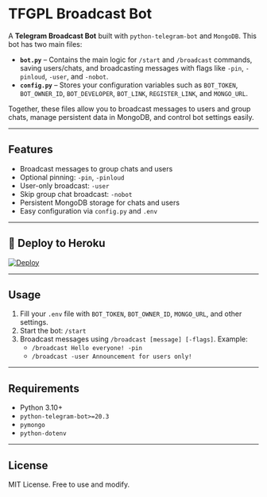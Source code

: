 # TFGPL Broadcast Bot

A **Telegram Broadcast Bot** built with `python-telegram-bot` and `MongoDB`. This bot has two main files: 

- **`bot.py`** – Contains the main logic for `/start` and `/broadcast` commands, saving users/chats, and broadcasting messages with flags like `-pin`, `-pinloud`, `-user`, and `-nobot`.  
- **`config.py`** – Stores your configuration variables such as `BOT_TOKEN`, `BOT_OWNER_ID`, `BOT_DEVELOPER`, `BOT_LINK`, `REGISTER_LINK`, and `MONGO_URL`.  

Together, these files allow you to broadcast messages to users and group chats, manage persistent data in MongoDB, and control bot settings easily.

---

## Features

- Broadcast messages to group chats and users
- Optional pinning: `-pin`, `-pinloud`
- User-only broadcast: `-user`
- Skip group chat broadcast: `-nobot`
- Persistent MongoDB storage for chats and users
- Easy configuration via `config.py` and `.env`

---

## 🚀 Deploy to Heroku  

[![Deploy](https://img.shields.io/badge/Deploy%20To%20Heroku-red?style=for-the-badge&logo=heroku)](https://heroku.com/deploy?template=https://github.com/demonlord2002/start_message-)


---

## Usage

1. Fill your `.env` file with `BOT_TOKEN`, `BOT_OWNER_ID`, `MONGO_URL`, and other settings.  
2. Start the bot: `/start`  
3. Broadcast messages using `/broadcast [message] [-flags]`. Example:  
   - `/broadcast Hello everyone! -pin`  
   - `/broadcast -user Announcement for users only!`

---

## Requirements

- Python 3.10+
- `python-telegram-bot>=20.3`
- `pymongo`
- `python-dotenv`

---

## License

MIT License. Free to use and modify.
